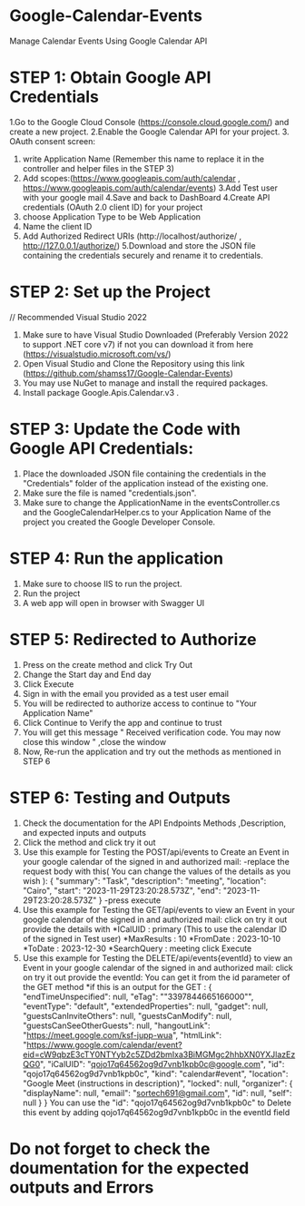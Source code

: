 # Google-Calendar-Events
Manage Calendar Events Using Google Calendar API
# STEP 1: Obtain Google API Credentials
1.Go to the Google Cloud Console (https://console.cloud.google.com/) and create a new project.
2.Enable the Google Calendar API for your project.
3. OAuth consent screen: 
  1. write Application Name (Remember this name to replace it in the controller and helper files in the STEP 3)
  2. Add scopes:(https://www.googleapis.com/auth/calendar , https://www.googleapis.com/auth/calendar/events) 
  3.Add Test user with your google mail 
  4.Save and back to DashBoard 
4.Create API credentials (OAuth 2.0 client ID) for your project
  1. choose Application Type to be Web Application
  2. Name the client ID
  3. Add Authorized Redirect URIs (http://localhost/authorize/ , http://127.0.0.1/authorize/)
5.Download and store the JSON file containing the credentials securely and rename it to credentials.

# STEP 2: Set up the Project 
// Recommended Visual Studio 2022
1. Make sure to have Visual Studio Downloaded (Preferably Version 2022 to support .NET core v7) if not you can download it from here (https://visualstudio.microsoft.com/vs/)
2. Open Visual Studio and Clone the Repository using this link (https://github.com/shamss17/Google-Calendar-Events)
3. You may use NuGet to manage and install the required packages.
4. Install package Google.Apis.Calendar.v3 .


# STEP 3: Update the Code with Google API Credentials:
1. Place the downloaded JSON file containing the credentials in the "Credentials" folder of the application instead of the existing one.
2. Make sure the file is named "credentials.json".
3. Make sure to change the ApplicationName in the eventsController.cs and the GoogleCalendarHelper.cs to your Application Name of the project you created the Google Developer Console.

# STEP 4: Run the application
1. Make sure to choose IIS to run the project.
2. Run the project
3. A web app will open in browser with Swagger UI

# STEP 5: Redirected to Authorize
1. Press on the create method and click Try Out
2. Change the Start day and End day
3. Click Execute
4. Sign in with the email you provided as a test user email
5. You will be redirected to authorize access to continue to "Your Application Name"
6. Click Continue to Verify the app and continue to trust
7. You will get this message " Received verification code. You may now close this window " ,close the window
8. Now, Re-run the application and try out the methods as mentioned in STEP 6

# STEP 6: Testing and Outputs
1. Check the documentation for the API Endpoints Methods ,Description, and expected inputs and outputs
2. Click the method and click try it out
3. Use this example for Testing the POST/api/events to Create an Event in your google calendar of the signed in and authorized mail:
   -replace the request body with this( You can change the values of the details as you wish ):
   {
  "summary": "Task",
  "description": "meeting",
  "location": "Cairo",
  "start": "2023-11-29T23:20:28.573Z",
  "end": "2023-11-29T23:20:28.573Z"
   }
   -press execute 
 5. Use this example for Testing the GET/api/events to view an Event in your google calendar of the signed in and authorized mail:
    click on try it out 
    provide the details with
    *ICalUID : primary (This to use the calendar ID of the signed in Test user)
    *MaxResults : 10
    *FromDate : 2023-10-10
    *ToDate : 2023-12-30
    *SearchQuery : meeting
    click Execute
  6. Use this example for Testing the DELETE/api/events{eventId} to view an Event in your google calendar of the signed in and authorized mail:
    click on try it out 
    provide the eventId: You can get it from the id parameter of the GET method
     *if this is an output for the GET :
     {
     "endTimeUnspecified": null,
    "eTag": "\"3397844665166000\"",
    "eventType": "default",
    "extendedProperties": null,
    "gadget": null,
    "guestsCanInviteOthers": null,
    "guestsCanModify": null,
    "guestsCanSeeOtherGuests": null,
    "hangoutLink": "https://meet.google.com/ksf-jupp-wua",
    "htmlLink": "https://www.google.com/calendar/event?eid=cW9qbzE3cTY0NTYyb2c5ZDd2bmIxa3BiMGMgc2hhbXN0YXJlazEzQG0",
    "iCalUID": "qojo17q64562og9d7vnb1kpb0c@google.com",
    "id": "qojo17q64562og9d7vnb1kpb0c",
    "kind": "calendar#event",
    "location": "Google Meet (instructions in description)",
    "locked": null,
    "organizer": {
      "displayName": null,
      "email": "sortech691@gmail.com",
      "id": null,
      "self": null
    }
    }
    You can use the "id": "qojo17q64562og9d7vnb1kpb0c" to Delete this event by adding qojo17q64562og9d7vnb1kpb0c in the eventId field
# Do not forget to check the doumentation for the expected outputs and Errors
    
    
    
    

   


